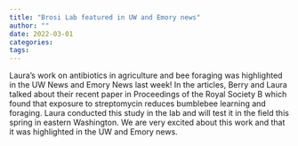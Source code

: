 ```yaml
---
title: "Brosi Lab featured in UW and Emory news"
author: ""
date: 2022-03-01
categories:
tags: 
---
```

Laura’s work on antibiotics in agriculture and bee foraging was highlighted in the UW News and Emory News last week! In the articles, Berry and Laura talked about their recent paper in Proceedings of the Royal Society B which found that exposure to streptomycin reduces bumblebee learning and foraging. Laura conducted this study in the lab and will test it in the field this spring in eastern Washington. We are very excited about this work and that it was highlighted in the UW and Emory news.